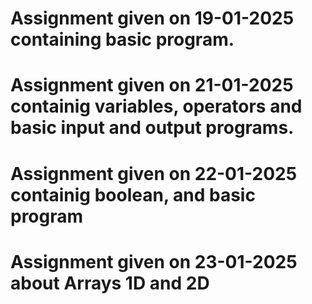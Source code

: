 # Assignment given on 19-01-2025 containing basic program.
# Assignment given on 21-01-2025 containig variables, operators and basic input and output programs.
# Assignment given on 22-01-2025 containig boolean, and basic program
# Assignment given on 23-01-2025 about Arrays 1D and 2D

